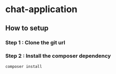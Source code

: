 # chat-application

## How to setup 

### Step 1 : Clone the git url
### Step 2 : Install the composer dependency
`composer install`